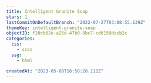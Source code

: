 ```yaml
---
title: Intelligent Granite Soap
stars: 1
lastCommitOnDefaultBranch: "2022-07-27T03:08:55.139Z"
themeKey: intelligent-granite-soap
objectID: f20cb02e-a25e-47b0-9bc7-cd6150dacb2c
categories:
  css:
    - scss
  ssg:
    - html

createdAt: "2023-05-08T16:58:28.111Z"
---
```

